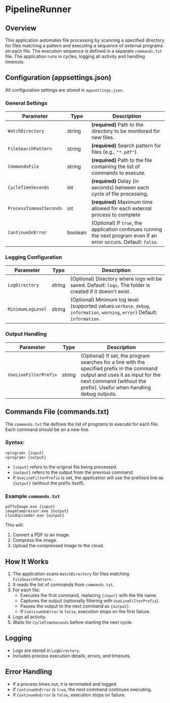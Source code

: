 # **PipelineRunner**

## **Overview**
This application automates file processing by scanning a specified directory for files matching a pattern and executing a sequence of external programs on each file. The execution sequence is defined in a separate `commands.txt` file. The application runs in cycles, logging all activity and handling timeouts.

## **Configuration (appsettings.json)**
All configuration settings are stored in `appsettings.json`.

### **General Settings**
| Parameter                 | Type    | Description |
|---------------------------|---------|-------------|
| `WatchDirectory`          | string  | **(required)** Path to the directory to be monitored for new files. |
| `FileSearchPattern`       | string  | **(required)** Search pattern for files (e.g., `"*.pdf"`). |
| `CommandsFile`            | string  | **(required)** Path to the file containing the list of commands to execute. |
| `CycleTimeSeconds`        | int     | **(required)** Delay (in seconds) between each cycle of file processing. |
| `ProcessTimeoutSeconds`   | int     | **(required)** Maximum time allowed for each external process to complete |
| `ContinueOnError`         | boolean | (Optional) If `true`, the application continues running the next program even if an error occurs. Default: `false`. |

### **Logging Configuration**
| Parameter           | Type    | Description |
|---------------------|---------|-------------|
| `LogDirectory`      | string  | (Optional) Directory where logs will be saved. Default: `logs`. The folder is created if it doesn't exist. |
| `MinimumLogLevel`   | string  | (Optional) Minimum log level (supported values:`verbose`, `debug`, `information`, `warning`, `error`) Default: `information`. |

### **Output Handling**
| Parameter              | Type    | Description |
|------------------------|---------|-------------|
| `UseLineFilterPrefix`  | string  | (Optional) If set, the program searches for a line with the specified prefix in the command output and uses it as input for the next command (without the prefix). Useful when handling debug outputs. |

## **Commands File (commands.txt)**
The `commands.txt` file defines the list of programs to execute for each file. Each command should be on a new line.

### **Syntax:**
```
<program> {input}
<program> {output}
```
- `{input}` refers to the original file being processed.
- `{output}` refers to the output from the previous command.
- If `UseLineFilterPrefix` is set, the application will use the prefixed line as `{output}` (without the prefix itself).

### **Example `commands.txt`**
```
pdfToImage.exe {input}
imageCompressor.exe {output}
cloudUploader.exe {output}
```
This will:
1. Convert a PDF to an image.
2. Compress the image.
3. Upload the compressed image to the cloud.

## **How It Works**
1. The application scans `WatchDirectory` for files matching `FileSearchPattern`.
2. It reads the list of commands from `commands.txt`.
3. For each file:
   - Executes the first command, replacing `{input}` with the file name.
   - Captures the output (optionally filtering with `UseLineFilterPrefix`).
   - Passes the output to the next command as `{output}`.
   - If `ContinueOnError` is `false`, execution stops on the first failure.
4. Logs all activity.
5. Waits for `CycleTimeSeconds` before starting the next cycle.

## **Logging**
- Logs are stored in `LogDirectory`.
- Includes process execution details, errors, and timeouts.

## **Error Handling**
- If a process times out, it is terminated and logged.
- If `ContinueOnError` is `true`, the next command continues executing.
- If `ContinueOnError` is `false`, execution stops on failure.